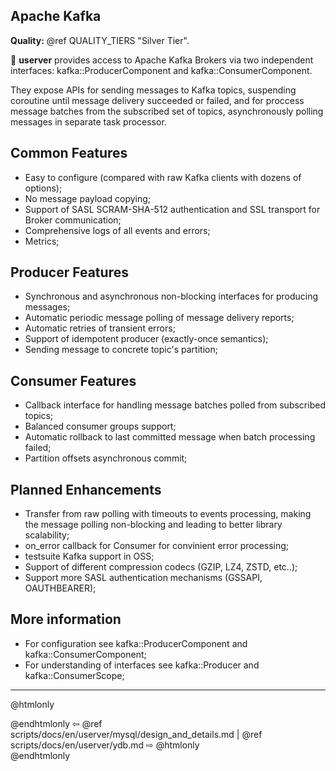  ## Apache Kafka

**Quality:** @ref QUALITY_TIERS "Silver Tier".

🐙 **userver** provides access to Apache Kafka Brokers via
two independent interfaces: kafka::ProducerComponent and
kafka::ConsumerComponent.

They expose APIs for sending messages to Kafka topics, suspending
coroutine until message delivery succeeded or failed, and for proccess message
batches from the subscribed set of topics, asynchronously polling messages
in separate task processor.

## Common Features
- Easy to configure (compared with raw Kafka clients with dozens of options);
- No message payload copying;
- Support of SASL SCRAM-SHA-512 authentication and SSL transport for Broker communication;
- Comprehensive logs of all events and errors;
- Metrics;

## Producer Features
- Synchronous and asynchronous non-blocking interfaces for producing messages;
- Automatic periodic message polling of message delivery reports;
- Automatic retries of transient errors;
- Support of idempotent producer (exactly-once semantics);
- Sending message to concrete topic's partition;

## Consumer Features
- Callback interface for handling message batches polled from subscribed topics;
- Balanced consumer groups support;
- Automatic rollback to last committed message when batch processing failed;
- Partition offsets asynchronous commit;

## Planned Enhancements
- Transfer from raw polling with timeouts to events processing,
making the message polling non-blocking and leading to better library scalability;
- on_error callback for Consumer for convinient error processing;
- testsuite Kafka support in OSS;
- Support of different compression codecs (GZIP, LZ4, ZSTD, etc..);
- Support more SASL authentication mechanisms (GSSAPI, OAUTHBEARER);

## More information
- For configuration see kafka::ProducerComponent and kafka::ConsumerComponent;
- For understanding of interfaces see kafka::Producer and kafka::ConsumerScope;

----------

@htmlonly <div class="bottom-nav"> @endhtmlonly
⇦ @ref scripts/docs/en/userver/mysql/design_and_details.md |
@ref scripts/docs/en/userver/ydb.md ⇨
@htmlonly </div> @endhtmlonly
